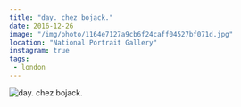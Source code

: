 ```yaml
---
title: "day. chez bojack."
date: 2016-12-26
image: "/img/photo/1164e7127a9cb6f24caff04527bf071d.jpg"
location: "National Portrait Gallery"
instagram: true
tags:
 - london
---
```


![day. chez bojack.](/img/photo/1164e7127a9cb6f24caff04527bf071d.jpg)
